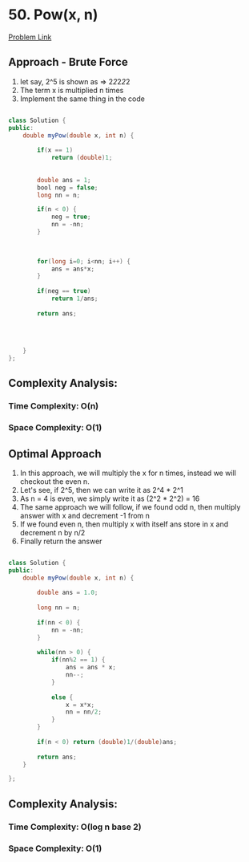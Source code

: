 # 50. Pow(x, n)

[Problem Link](https://leetcode.com/problems/powx-n/)

## Approach - Brute Force

1. let say, 2^5 is shown as => 2*2*2*2*2
2. The term x is multiplied n times
3. Implement the same thing in the code


```Java

class Solution {
public:
    double myPow(double x, int n) {
        
        if(x == 1)
            return (double)1;
            
        
        double ans = 1;
        bool neg = false;
        long nn = n;

        if(n < 0) {
            neg = true;
            nn = -nn;
        }
            

        
        for(long i=0; i<nn; i++) {
            ans = ans*x;
        }
        
        if(neg == true)
            return 1/ans;
        
        return ans;
        
        
        
        
    }
};


```

## Complexity Analysis:

### Time Complexity: O(n) 

### Space Complexity: O(1)


## Optimal Approach

1. In this approach, we will multiply the x for n times, instead we will checkout the even n.
2. Let's see, if 2^5, then we can write it as 2^4 * 2^1
3. As n = 4 is even, we simply write it as (2^2 * 2^2) = 16
4. The same approach we will follow, if we found odd n, then multiply answer with x and decrement -1 from n
5. If we found even n, then multiply x with itself ans store in x and decrement n by n/2
6. Finally return the answer

```Java

class Solution {
public:
    double myPow(double x, int n) {
        
        double ans = 1.0;
        
        long nn = n;
        
        if(nn < 0) {
            nn = -nn;
        }
        
        while(nn > 0) {
            if(nn%2 == 1) {
                ans = ans * x;
                nn--;
            }
            
            else {
                x = x*x;
                nn = nn/2;
            } 
        }
        
        if(n < 0) return (double)1/(double)ans;
        
        return ans;
    }

};

```


## Complexity Analysis:

### Time Complexity: O(log n base 2) 

### Space Complexity: O(1)


